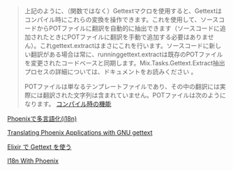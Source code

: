 > 上記のように、（関数ではなく）Gettextマクロを使用すると、Gettextはコンパイル時にこれらの変換を操作できます。これを使用して、ソースコードからPOTファイルに翻訳を自動的に抽出できます（ソースコードに追加されたときにPOTファイルに翻訳を手動で追加する必要はありません）。これgettext.extractはまさにこれを行います。ソースコードに新しい翻訳がある場合は常に、runninggettext.extractは既存のPOTファイルを変更されたコードベースと同期します。Mix.Tasks.Gettext.Extract抽出プロセスの詳細については、ドキュメントをお読みください 。
> 
> POTファイルは単なるテンプレートファイルであり、その中の翻訳には実際には翻訳された文字列は含まれていません。POTファイルは次のようになります。
[コンパイル時の機能](https://hexdocs.pm/gettext/Gettext.html#module-compile-time-features)

[Phoenixで多言語化(i18n)](https://qiita.com/shufo/items/8ba11c065edc4ad1229e)

[Translating Phoenix Applications with GNU gettext](https://phrase.com/blog/posts/i18n-for-phoenix-applications-with-gettext/)

[Elixir で Gettext を使う](https://blog.emattsan.org/entry/2018/02/27/214329)

[I18n With Phoenix](https://www.wbotelhos.com/i18n-with-phoenix)

